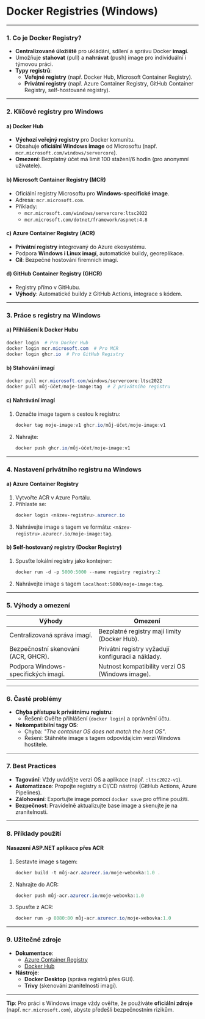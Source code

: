 
# Docker Registries (Windows)

---

### **1. Co je Docker Registry?** 

- **Centralizované úložiště** pro ukládání, sdílení a správu Docker **imagí**.  
- Umožňuje **stahovat** (pull) a **nahrávat** (push) image pro individuální i týmovou práci.  
- **Typy registrů**:  
  - **Veřejné registry** (např. Docker Hub, Microsoft Container Registry).  
  - **Privátní registry** (např. Azure Container Registry, GitHub Container Registry, self-hostované registry).  

---

### **2. Klíčové registry pro Windows**  

#### **a) Docker Hub**  

- **Výchozí veřejný registry** pro Docker komunitu.  
- Obsahuje **oficiální Windows image** od Microsoftu (např. `mcr.microsoft.com/windows/servercore`).  
- **Omezení**: Bezplatný účet má limit 100 stažení/6 hodin (pro anonymní uživatele).  

#### **b) Microsoft Container Registry (MCR)**  

- Oficiální registry Microsoftu pro **Windows-specifické image**.  
- Adresa: `mcr.microsoft.com`.  
- Příklady:  
  - `mcr.microsoft.com/windows/servercore:ltsc2022`  
  - `mcr.microsoft.com/dotnet/framework/aspnet:4.8`  

#### **c) Azure Container Registry (ACR)** 

- **Privátní registry** integrovaný do Azure ekosystému.  
- Podpora **Windows i Linux imagí**, automatické buildy, georeplikace.  
- **Cíl**: Bezpečné hostování firemních imagí.  

#### **d) GitHub Container Registry (GHCR)**  

- Registry přímo v GitHubu.  
- **Výhody**: Automatické buildy z GitHub Actions, integrace s kódem.  

---

### **3. Práce s registry na Windows**  

#### **a) Přihlášení k Docker Hubu**  

```powershell  
docker login  # Pro Docker Hub  
docker login mcr.microsoft.com  # Pro MCR  
docker login ghcr.io  # Pro GitHub Registry  
```  

#### **b) Stahování imagí**  

```powershell  
docker pull mcr.microsoft.com/windows/servercore:ltsc2022  
docker pull můj-účet/moje-image:tag  # Z privátního registru  
```  

#### **c) Nahrávání imagí**  

1. Označte image tagem s cestou k registru:  
   ```powershell  
   docker tag moje-image:v1 ghcr.io/můj-účet/moje-image:v1  
   ```  
2. Nahrajte:  
   ```powershell  
   docker push ghcr.io/můj-účet/moje-image:v1  
   ```  

---

### **4. Nastavení privátního registru na Windows**  

#### **a) Azure Container Registry**

1. Vytvořte ACR v Azure Portálu.  
2. Přihlaste se:  
   ```powershell  
   docker login <název-registru>.azurecr.io  
   ```  
3. Nahrávejte image s tagem ve formátu: `<název-registru>.azurecr.io/moje-image:tag`.  

#### **b) Self-hostovaný registry (Docker Registry)**  

1. Spusťte lokální registry jako kontejner:  
   ```powershell  
   docker run -d -p 5000:5000 --name registry registry:2  
   ```  
2. Nahrávejte image s tagem `localhost:5000/moje-image:tag`.  

---

### **5. Výhody a omezení**  

| **Výhody** | **Omezení** |  
|------------|-------------|  
| Centralizovaná správa imagí. | Bezplatné registry mají limity (Docker Hub). |  
| Bezpečnostní skenování (ACR, GHCR). | Privátní registry vyžadují konfiguraci a náklady. |  
| Podpora Windows-specifických imagí. | Nutnost kompatibility verzí OS (Windows image). |  

---

### **6. Časté problémy**  

- **Chyba přístupu k privátnímu registru**:  
  - Řešení: Ověřte přihlášení (`docker login`) a oprávnění účtu.  
- **Nekompatibilní tagy OS**:  
  - Chyba: *"The container OS does not match the host OS"*.  
  - Řešení: Stáhněte image s tagem odpovídajícím verzi Windows hostitele.  

---

### **7. Best Practices**  

- **Tagování**: Vždy uvádějte verzi OS a aplikace (např. `:ltsc2022-v1`).  
- **Automatizace**: Propojte registry s CI/CD nástroji (GitHub Actions, Azure Pipelines).  
- **Zálohování**: Exportujte image pomocí `docker save` pro offline použití.  
- **Bezpečnost**: Pravidelně aktualizujte base image a skenujte je na zranitelnosti.  

---

### **8. Příklady použití**  

#### **Nasazení ASP.NET aplikace přes ACR**  

1. Sestavte image s tagem:  
   ```powershell  
   docker build -t můj-acr.azurecr.io/moje-webovka:1.0 .  
   ```  
2. Nahrajte do ACR:  
   ```powershell  
   docker push můj-acr.azurecr.io/moje-webovka:1.0  
   ```  
3. Spusťte z ACR:  
   ```powershell  
   docker run -p 8080:80 můj-acr.azurecr.io/moje-webovka:1.0  
   ```  

---

### **9. Užitečné zdroje**  

- **Dokumentace**:  
  - [Azure Container Registry](https://learn.microsoft.com/cs-cz/azure/container-registry/)  
  - [Docker Hub](https://docs.docker.com/docker-hub/)  
- **Nástroje**:  
  - **Docker Desktop** (správa registrů přes GUI).  
  - **Trivy** (skenování zranitelností imagí).  

---

**Tip**: Pro práci s Windows image vždy ověřte, že používáte **oficiální zdroje** (např. `mcr.microsoft.com`), abyste předešli bezpečnostním rizikům.

